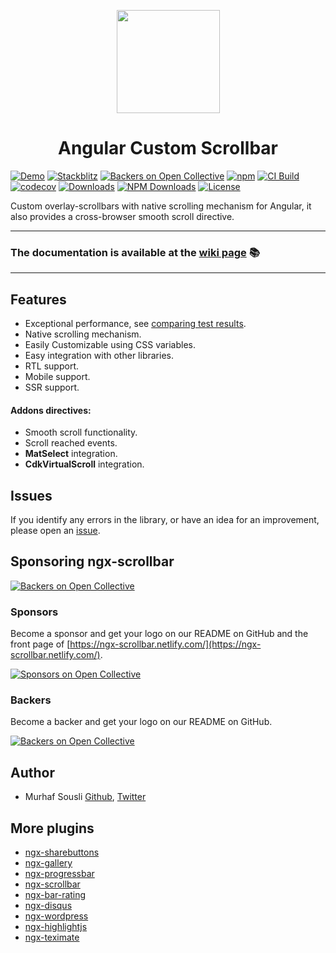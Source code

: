 <p align="center">
  <img height="165px" width="165px" style="text-align: center;" src="https://user-images.githubusercontent.com/8130692/64606830-d4006f00-d3cf-11e9-9874-c75269fa3a9c.png">
  <h1 align="center">Angular Custom Scrollbar</h1>
</p>

[![Demo](https://img.shields.io/badge/demo-online-ed1c46.svg)](https://ngx-scrollbar.netlify.com/)
[![Stackblitz](https://img.shields.io/badge/stackblitz-online-orange.svg)](https://stackblitz.com/edit/ngx-scrollbar)
[![Backers on Open Collective](https://opencollective.com/ngx-scrollbar/tiers/backers/badge.svg?label=Backers&color=brightgreen)](#sponsoring-ngx-scrollbar)
[![npm](https://img.shields.io/npm/v/ngx-scrollbar.svg?maxAge=2592000?style=plastic)](https://www.npmjs.com/package/ngx-scrollbar)
[![CI Build](https://github.com/MurhafSousli/ngx-scrollbar/workflows/tests/badge.svg)](https://github.com/MurhafSousli/ngx-scrollbar/actions?query=workflow%3Atests)
[![codecov](https://codecov.io/gh/MurhafSousli/ngx-scrollbar/graph/badge.svg?token=TO2idZEE1i)](https://codecov.io/gh/MurhafSousli/ngx-scrollbar)
[![Downloads](https://img.shields.io/npm/dt/ngx-scrollbar.svg?maxAge=2592000?style=plastic)](https://www.npmjs.com/package/ngx-scrollbar)
[![NPM Downloads](https://img.shields.io/npm/dm/ngx-scrollbar.svg)](https://www.npmjs.com/package/ngx-scrollbar)
[![License](https://img.shields.io/npm/l/express.svg?maxAge=2592000)](/LICENSE)

Custom overlay-scrollbars with native scrolling mechanism for Angular, it also provides a cross-browser smooth scroll directive.

___

### The documentation is available at the [wiki page](https://github.com/MurhafSousli/ngx-scrollbar/wiki) 📚

___

## Features

- Exceptional performance, see [comparing test results](https://github.com/MurhafSousli/ngx-scrollbar/wiki/Performance-analysis).
- Native scrolling mechanism.
- Easily Customizable using CSS variables.
- Easy integration with other libraries.
- RTL support.
- Mobile support.
- SSR support.

#### Addons directives:

- Smooth scroll functionality.
- Scroll reached events.
- **MatSelect** integration.
- **CdkVirtualScroll** integration.


## Issues

If you identify any errors in the library, or have an idea for an improvement, please open an [issue](https://github.com/MurhafSousli/ngx-scrollbar/issues).

## Sponsoring ngx-scrollbar

[![Backers on Open Collective](https://opencollective.com/ngx-scrollbar/tiers/backers/badge.svg?label=Backers&color=brightgreen)](#sponsoring-ngx-scrollbar)

### Sponsors

Become a sponsor and get your logo on our README on GitHub and the front page of [https://ngx-scrollbar.netlify.com/](https://ngx-scrollbar.netlify.com/).

[![Sponsors on Open Collective](https://opencollective.com/ngx-scrollbar/tiers/sponsors.svg?avatarHeight=64)](https://opencollective.com/ngx-scrollbar/contribute/sponsors-11015/checkout)

### Backers

Become a backer and get your logo on our README on GitHub.

[![Backers on Open Collective](https://opencollective.com/ngx-scrollbar/tiers/backers.svg?avatarHeight=64)](https://opencollective.com/ngx-scrollbar/contribute/backers-11014/checkout)

## Author

- Murhaf Sousli [Github](https://github.com/MurhafSousli), [Twitter](https://twitter.com/MurhafSousli)

## More plugins

- [ngx-sharebuttons](https://github.com/MurhafSousli/ngx-sharebuttons)
- [ngx-gallery](https://github.com/MurhafSousli/ngx-gallery)
- [ngx-progressbar](https://github.com/MurhafSousli/ngx-progressbar)
- [ngx-scrollbar](https://github.com/MurhafSousli/ngx-scrollbar)
- [ngx-bar-rating](https://github.com/MurhafSousli/ngx-bar-rating)
- [ngx-disqus](https://github.com/MurhafSousli/ngx-disqus)
- [ngx-wordpress](https://github.com/MurhafSousli/ngx-wordpress)
- [ngx-highlightjs](https://github.com/MurhafSousli/ngx-highlightjs)
- [ngx-teximate](https://github.com/MurhafSousli/ngx-teximate)
